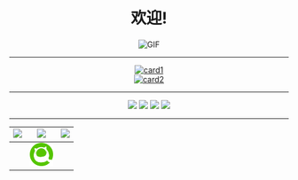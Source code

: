 <div align="center">

**<h1>欢迎!</h1>**

<img src="https://rapidapi.com/blog/wp-content/uploads/2017/01/octocat.gif" align="center" alt="GIF" height="250px"/>

***

[![card1](https://github-readme-stats.vercel.app/api?username=0-a-e&show_icons=true&&bg_color=30,e96443,904e95&title_color=fff&text_color=fff&locale=ja&a&count_private=true&hide=contribs)](#)  
[![card2](https://github-readme-stats.vercel.app/api/top-langs/?username=0-a-e&&bg_color=30,e96443,904e95&title_color=fff&text_color=fff&locale=ja)](#)
***

![](https://img.shields.io/badge/age-15-blue?style=for-the-badge)
![](https://img.shields.io/badge/birthday-2005%2F4%2F3-green?style=for-the-badge)
![](https://img.shields.io/badge/need-DJI%20Mini2-orange?style=for-the-badge)
![](https://img.shields.io/badge/want%20go%20to-HUACHANGBEI-brightgreen?style=for-the-badge)
***

| [<img src="https://img.icons8.com/color/50/000000/twitter-circled.png"/>](http://twitter.com/0_a_e/) | [<img src="https://img.icons8.com/bubbles/48/000000/home-page.png"/>](https://0-a-e.online) | [<img src="https://img.icons8.com/color/50/000000/circled-envelope.png"/>](mailto:0ae@protonmail.com) |
|:---:|:---:|:---:|
| | [<img src="https://github.com/0-a-e/0-a-e/blob/main/favicon.png?raw=true" height="42px" width="42px" />](https://qiita.com/0-a-e) |
</div>
